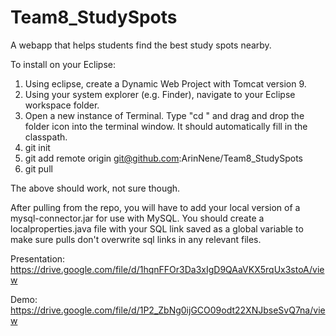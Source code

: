 # Team8_StudySpots
A webapp that helps students find the best study spots nearby.

To install on your Eclipse:
1. Using eclipse, create a Dynamic Web Project with Tomcat version 9.
2. Using your system explorer (e.g. Finder), navigate to your Eclipse workspace folder. 
3. Open a new instance of Terminal. Type "cd " and drag and drop the folder icon into the terminal window. It should automatically fill in the classpath.
4. git init
5. git add remote origin git@github.com:ArinNene/Team8_StudySpots
6. git pull

The above should work, not sure though.

After pulling from the repo, you will have to add your local version of a mysql-connector.jar for use with MySQL.
You should create a localproperties.java file with your SQL link saved as a global variable to make sure pulls don't overwrite sql links in any relevant files.

Presentation:
https://drive.google.com/file/d/1hqnFFOr3Da3xIgD9QAaVKX5rqUx3stoA/view

Demo:
https://drive.google.com/file/d/1P2_ZbNg0ijGCO09odt22XNJbseSvQ7na/view
